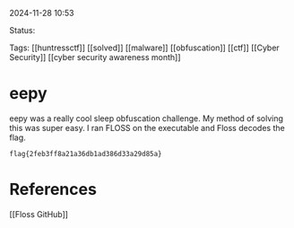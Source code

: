 2024-11-28 10:53

Status: 

Tags: [[huntressctf]] [[solved]] [[malware]] [[obfuscation]] [[ctf]] [[Cyber Security]] [[cyber security awareness month]] 

# eepy
eepy was a really cool sleep obfuscation challenge. My method of solving this was super easy.
I ran FLOSS on the executable and Floss decodes the flag.
```
flag{2feb3ff8a21a36db1ad386d33a29d85a}
```


# References
[[Floss GitHub]]
